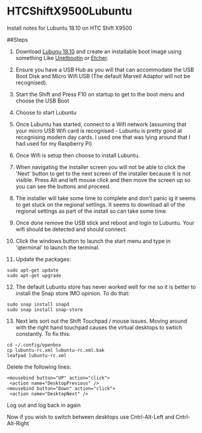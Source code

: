 # HTCShiftX9500Lubuntu
Install notes for Lubuntu 18.10 on HTC Shift X9500

##Steps

1. Download [Lubunu 18.10](https://lunbuntu.me) and create an installable boot image using something Like [Unetbootin](https://unetbootin.github.io) or [Etcher](https://www.balena.io/etcher/).

2. Ensure you have a USB Hub as you will that can accommodate the USB Boot Disk and Micro Wifi USB (The default Marvell Adaptor will not be recognised).

3. Start the Shift and Press F10 on startup to get to the boot menu and choose the USB Boot

4. Choose to start Lubuntu

5. Once Lubuntu has started, connect to a Wifi network (assuming that your micro USB Wifi card is recognised - Lubuntu is pretty good at recognising modern day cards. I used one that was lying around that I had used for my Raspberry Pi)

6. Once Wifi is setup then choose to install Lubuntu.

7. When navigating the installer screen you will not be able to click the 'Next' button to get to the next screen of the installer because it is not visible. Press Alt and left mouse click and then move the screen up so you can see the buttons and proceed.

8. The installer will take some time to complete and don't panic ig it seems to get stuck on the regional settings. It seems to download all of the regional settings as part of the install so can take some time.

9. Once done remove the USB stick and reboot and login to Lubuntu. Your wifi should be detected and should connect.

10. Click the windows button to launch the start menu and type in 'qterminal' to launch the terminal.

11. Update the packages:

```
sudo apt-get update
sudo apt-get upgrade
```

12. The default Lubuntu store has never worked well for me so it is better to install the Snap store IMO opinion. To do that:

```
sudo snap install snapd
sudo snap install snap-store
```

13. Next lets sort out the Shift Touchpad / mouse issues. Moving around with the right hand touchpad causes the virtual desktops to swtich constantly. To fix this:

```
cd ~/.config/openbox
cp lubuntu-rc.xml lubuntu-rc.xml.bak
leafpad lubuntu-rc.xml
```

Delete the following lines:

```
<mousebind button="UP" action="click">
 <action name="DesktopPrevious" />
<mousebind button="Down" action="click">
 <action name="DesktopNext" />
```
  
  Log out and log back in again

Now if you wish to switch between desktops use Cntrl-Alt-Left and Cntrl- Alt-Right
